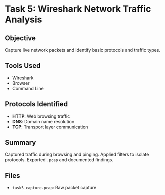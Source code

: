# Task 5: Wireshark Network Traffic Analysis

## Objective
Capture live network packets and identify basic protocols and traffic types.

## Tools Used
- Wireshark
- Browser
- Command Line

## Protocols Identified
- **HTTP**: Web browsing traffic
- **DNS**: Domain name resolution
- **TCP**: Transport layer communication

## Summary
Captured traffic during browsing and pinging. Applied filters to isolate protocols. Exported `.pcap` and documented findings.

## Files
- `task5_capture.pcap`: Raw packet capture
